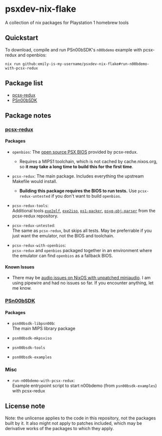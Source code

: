 # psxdev-nix-flake

A collection of nix packages for Playstation 1 homebrew tools

## Quickstart

To download, compile and run PSn00bSDK's `n00bdemo` example with pcsx-redux and openbios:

```
nix run github:emily-is-my-username/psxdev-nix-flake#run-n00bdemo-with-pcsx-redux
```

## Package list

- [pcsx-redux](#pcsx-redux)
- [PSn00bSDK](#psn00bsdk)

## Package notes

### [pcsx-redux](https://github.com/grumpycoders/pcsx-redux)

#### Packages
- `openbios`:
  The [open source PSX BIOS](https://github.com/grumpycoders/pcsx-redux/tree/main/src/mips/openbios) provided by pcsx-redux.
  - Requires a MIPS1 toolchain, which is not cached by cache.nixos.org, so **it may take a long time to build this for the first time**.

- `pcsx-redux`:
  The main package. Includes everything the upstream Makefile would install.  
  - **Building this package requires the BIOS to run tests.** Use `pcsx-redux-untested` if you don't want to build `openbios`.

- `pcsx-redux-tools`:  
  Additional tools [`exe2elf`](https://github.com/grumpycoders/pcsx-redux/tree/main/tools/exe2elf), [`exe2iso`](https://github.com/grumpycoders/pcsx-redux/tree/main/tools/exe2iso), [`ps1-packer`](https://github.com/grumpycoders/pcsx-redux/tree/main/tools/ps1-packer), [`psyq-obj-parser`](https://github.com/grumpycoders/pcsx-redux/tree/main/tools/psyq-obj-parser) from the pcsx-redux repository.

- `pcsx-redux-untested`:  
  The same as `pcsx-redux`, but skips all tests. May be preferrable if you just want the emulator, not the BIOS and toolchain.
   
- `pcsx-redux-with-openbios`:  
  `pcsx-redux` and `openbios` packaged together in an environment where the emulator can find `openbios` as a fallback BIOS.

#### Known Issues

- There may be [audio issues on NixOS with unpatched miniaudio](https://github.com/NixOS/nixpkgs/pull/227972#issuecomment-1521020590). I am using pipewire and had no issues so far. If you encounter anything, let me know.

### [PSn00bSDK](https://github.com/Lameguy64/PSn00bSDK)

#### Packages
- `psn00bsdk-libpsn00b`:  
  The main MIPS library package

- `psn00bsdk-mkpsxiso`

- `psn00bsdk-tools`

- `psn00bsdk-examples`

### Misc

- `run-n00bdemo-with-pcsx-redux`:  
  Example entrypoint script to start n00bdemo (from `psn00bsdk-examples`) with pcsx-redux

## License note

Note: the unlicense applies to the code in this repository, not the packages built by it. It also might not apply to patches included, which may be derivative works of the packages to which they apply.
